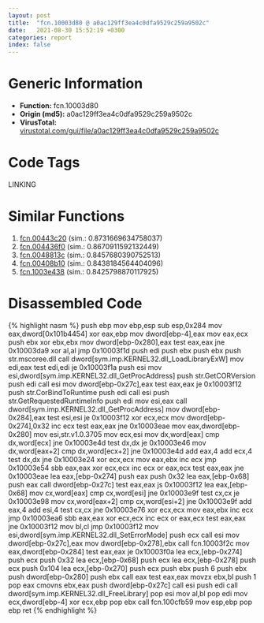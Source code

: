 ```yaml
---
layout: post
title:  "fcn.10003d80 @ a0ac129ff3ea4c0dfa9529c259a9502c"
date:   2021-08-30 15:52:19 +0300
categories: report
index: false
---
```


# Generic Information
- **Function:** fcn.10003d80
- **Origin (md5):** a0ac129ff3ea4c0dfa9529c259a9502c
- **VirusTotal:** [virustotal.com/gui/file/a0ac129ff3ea4c0dfa9529c259a9502c][virustotal_ref]

# Code Tags
<span class="tag" id="LINKING">LINKING</span>


# Similar Functions

1. [fcn.00443c20][similar_1_ref] (sim.: 0.8731669634758037)
2. [fcn.004436f0][similar_2_ref] (sim.: 0.8670911592132449)
3. [fcn.0048813c][similar_3_ref] (sim.: 0.8457680390752513)
4. [fcn.00408b10][similar_4_ref] (sim.: 0.8438184564404096)
5. [fcn.1003e438][similar_5_ref] (sim.: 0.8425798870117925)


# Disassembled Code

{% highlight nasm %}
push ebp
mov ebp,esp
sub esp,0x284
mov eax,dword[0x101b4454]
xor eax,ebp
mov dword[ebp-4],eax
mov eax,ecx
push ebx
xor ebx,ebx
mov dword[ebp-0x280],eax
test eax,eax
jne 0x10003da9
xor al,al
jmp 0x10003f1d
push edi
push ebx
push ebx
push str.mscoree.dll
call dword[sym.imp.KERNEL32.dll_LoadLibraryExW]
mov edi,eax
test edi,edi
je 0x10003f1a
push esi
mov esi,dword[sym.imp.KERNEL32.dll_GetProcAddress]
push str.GetCORVersion
push edi
call esi
mov dword[ebp-0x27c],eax
test eax,eax
je 0x10003f12
push str.CorBindToRuntime
push edi
call esi
push str.GetRequestedRuntimeInfo
push edi
mov esi,eax
call dword[sym.imp.KERNEL32.dll_GetProcAddress]
mov dword[ebp-0x284],eax
test esi,esi
je 0x10003f12
xor ecx,ecx
mov dword[ebp-0x274],0x32
inc ecx
test eax,eax
jne 0x10003eae
mov eax,dword[ebp-0x280]
mov esi,str.v1.0.3705
mov ecx,esi
mov dx,word[eax]
cmp dx,word[ecx]
jne 0x10003e4d
test dx,dx
je 0x10003e46
mov dx,word[eax+2]
cmp dx,word[ecx+2]
jne 0x10003e4d
add eax,4
add ecx,4
test dx,dx
jne 0x10003e24
xor ecx,ecx
mov eax,ebx
inc ecx
jmp 0x10003e54
sbb eax,eax
xor ecx,ecx
inc ecx
or eax,ecx
test eax,eax
jne 0x10003eae
lea eax,[ebp-0x274]
push eax
push 0x32
lea eax,[ebp-0x68]
push eax
call dword[ebp-0x27c]
test eax,eax
js 0x10003f12
lea eax,[ebp-0x68]
mov cx,word[eax]
cmp cx,word[esi]
jne 0x10003e9f
test cx,cx
je 0x10003e98
mov cx,word[eax+2]
cmp cx,word[esi+2]
jne 0x10003e9f
add eax,4
add esi,4
test cx,cx
jne 0x10003e76
xor ecx,ecx
mov eax,ebx
inc ecx
jmp 0x10003ea6
sbb eax,eax
xor ecx,ecx
inc ecx
or eax,ecx
test eax,eax
jne 0x10003f12
mov bl,cl
jmp 0x10003f12
mov esi,dword[sym.imp.KERNEL32.dll_SetErrorMode]
push ecx
call esi
mov dword[ebp-0x27c],eax
mov dword[ebp-0x278],ebx
call fcn.10003f2c
mov eax,dword[ebp-0x284]
test eax,eax
je 0x10003f0a
lea ecx,[ebp-0x274]
push ecx
push 0x32
lea ecx,[ebp-0x68]
push ecx
lea ecx,[ebp-0x278]
push ecx
push 0x104
lea ecx,[ebp-0x270]
push ecx
push ebx
push 6
push ebx
push dword[ebp-0x280]
push ebx
call eax
test eax,eax
movzx ebx,bl
push 1
pop eax
cmovns ebx,eax
push dword[ebp-0x27c]
call esi
push edi
call dword[sym.imp.KERNEL32.dll_FreeLibrary]
pop esi
mov al,bl
pop edi
mov ecx,dword[ebp-4]
xor ecx,ebp
pop ebx
call fcn.100cfb59
mov esp,ebp
pop ebp
ret
{% endhighlight %}


[similar_1_ref]: /report/fcn.00443c20@3dfcfb1d918b690c00de324bcfcdc082
[similar_2_ref]: /report/fcn.004436f0@3dfcfb1d918b690c00de324bcfcdc082
[similar_3_ref]: /report/fcn.0048813c@b3771987fba16f4fba07d1109ec72c76
[similar_4_ref]: /report/fcn.00408b10@e2ba7f10eb234338a49853c34d7d9c56
[similar_5_ref]: /report/fcn.1003e438@a0ac129ff3ea4c0dfa9529c259a9502c
[virustotal_ref]: https://www.virustotal.com/gui/file/a0ac129ff3ea4c0dfa9529c259a9502c